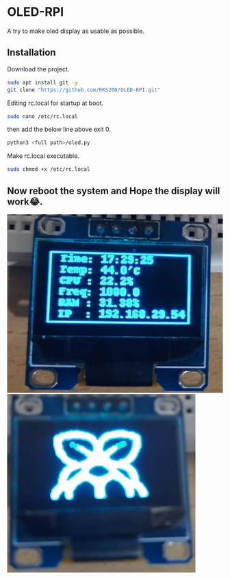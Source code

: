 # OLED-RPI
A try to make oled display as usable as possible.
## Installation
Download the project.
~~~bash
sudo apt install git -y
git clone "https://github.com/RKS200/OLED-RPI.git"
~~~
Editing rc.local for startup at boot.
~~~bash
sudo nano /etc/rc.local
~~~
then add the below line above exit 0.
~~~bash
python3 <full path>/oled.py
~~~
Make rc.local executable.
~~~bash
sudo chmod +x /etc/rc.local
~~~
Now reboot the system and Hope the display will work😂.
---
![main](https://github.com/RKS200/OLED-RPI/blob/main/1.jpeg)
![startup](https://github.com/RKS200/OLED-RPI/blob/main/2.jpeg)
